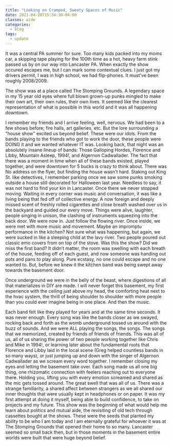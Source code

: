 ```yaml
---
title: "Looking on Cramped, Sweaty Spaces of Music"
date: 2021-04-20T15:34:30-04:00
classes: wide
categories:
  - blog
tags:
  - update
---
```


It was a central PA summer for sure. Too many kids packed into my moms car, a skipping tape
playing for the 100th time as a hot, heavy farm stink passed us by on our way into Lancaster
PA. When exactly the show occured escapes me, but I can mark some contextual clues. I just
got my drivers permit, I was in high school, we had flip-phones. It must've been roughly
2008/2009.

The show was at a place called ​The Stomping Grounds​. A legendary space in my 15 year old
eyes where full blown grown-up punks mingled to make their own art, their own rules, their own
lives. It seemed like the clearest representation of what is possible in this world and it was all
happening downtown.

I remember my friends and I arrive feeling, well, nervous. We had been to a few shows before;
fire halls, art galleries, etc. But the lore surrounding a "house show" excited us beyond belief.
These were our idols. From the bands playing to the friends who got to work the door, these
people were DOING it and we wanted whatever IT was. Looking back, that night was an
absolutely insane lineup of bands: Those Galloping Hordes, Florence and Libby, Mountain
Asleep, 1994!, and Algernon Cadwallader. The fact that there was a moment in time when all of
these bands existed, played together, and were downtown for 5 bucks is crazy to think about.
There was No address on the flyer, but finding the house wasn't hard. Staking out King St. like
detectives, I remember parking once we saw some punks smoking outside a house still
decorated for Halloween last year. Needless to say, it was not hard to find your kin in Lancaster.
Once there we never stopped moving. Waiting in every corner was music and conversation, it
was like a living being that fed off of collective energy. A now foreign and deeply missed scent
of freshly rolled cigarettes and close breath washed over us in the backyard and guided our
every move. Things were alive, laughter, people singing in unison, the clashing of instruments
squeezing into the back door. We were now in. Just follow the flowing river.
Once inside, we were met with more music and movement. Maybe an impromptu performance
in the kitchen? Not sure what was happening, but again, we were sucked in like a sleeping child
at the lavy river. Two people poured out classic emo covers from on top of the stove. Was this
the show? Did we miss the first band? It didn’t matter, the room was swelling with each breath of
the house, feeding off of each guest, and now someone was handing out pots and pans to play
along. Pure ecstasy, no one could escape and no one wanted to. But, before we knew it the
kitchen band was being swept away towards the basement door.

Once underground we were in the belly of the beast, where digestions of all that materializes in
DIY are made. I will never forget this basement, my first experience with the ceiling just above
my head, the comforting heat next to the hvac system, the thrill of being shoulder to shoulder
with more people than you could ever imagine being in one place.
And then the music.

Each band felt like they played for years and at the same time seconds. It was never enough.
Every song was like the bands closer as we swayed, rocking back and forth as the womb
underground tossed us around with the buzz of sounds. And we were ALL playing the songs,
the songs. The songs that we memorized, created by friends of friends of friends. This was all of
us, all of us sharing the power of two people working together like Chris and Mike in ​1994!​, or
learning later about the fundamental roots that ​Florence and Libby​ laid in the local scene (Greg
helped countless bands in so many ways), or just jumping up and down with the singer of
Algernon Cadwallader​ as we scream every word together. I remember closing my eyes and
letting the basement take over. Each song made us all one big thing, one rhizomatic connection
with feelers reaching out to everyone there. Holding you, lifting you with every emotion
screamed and shared as the mic gets tossed around. The great swell that was all of us.
There was a strange familiarity, a shared affect between strangers as we all shared our inner
thoughts that were usually kept in headphones or on paper. It was my first attempt at doing it
myself, being able to build confidence, to take on projects and my future. This show was the
beginning of what would help me learn about politics and mutual aide, the revisiting of old tech
through cassettes bought at the shows. These were the seeds that planted my ability to be who
I am today and I am eternally grateful for whoever it was at ​The Stomping Grounds​ that opened
their home to so many. Lancaster seemed so small back then, but in those moments in the
basement entire worlds were built that were huge beyond belief.
